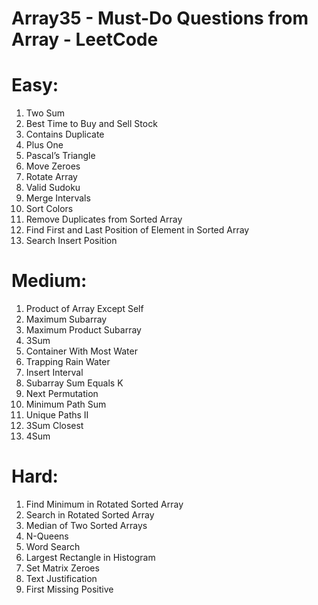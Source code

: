# Array35 - Must-Do Questions from Array - LeetCode

# Easy:

 1. Two Sum
 2. Best Time to Buy and Sell Stock
 3. Contains Duplicate
 4. Plus One
 5. Pascal’s Triangle
 6. Move Zeroes
 7. Rotate Array
 8. Valid Sudoku
 9. Merge Intervals
 10. Sort Colors
 11. Remove Duplicates from Sorted Array
 12. Find First and Last Position of Element in Sorted Array
 13. Search Insert Position

# Medium:

 1. Product of Array Except Self
 2.  Maximum Subarray
 3. Maximum Product Subarray
 4. 3Sum
 5. Container With Most Water
 6. Trapping Rain Water
 7. Insert Interval
 8. Subarray Sum Equals K
 9. Next Permutation
 10. Minimum Path Sum
 11. Unique Paths II
 12. 3Sum Closest
 13. 4Sum

# Hard:

 1. Find Minimum in Rotated Sorted Array
 2. Search in Rotated Sorted Array
 3. Median of Two Sorted Arrays
 4. N-Queens
 5. Word Search
 6. Largest Rectangle in Histogram
 7. Set Matrix Zeroes
 8. Text Justification
 9. First Missing Positive

